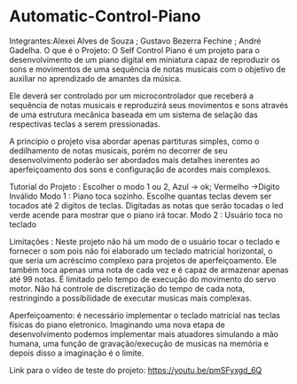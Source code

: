 # Automatic-Control-Piano
Integrantes:Alexei Alves de Souza ;
Gustavo Bezerra Fechine ;
André Gadelha.
O que é o Projeto:
  O Self Control Piano é um projeto para o desenvolvimento de um piano digital em miniatura capaz de reproduzir os sons e movimentos de uma sequência de notas musicais com o objetivo de auxiliar no aprendizado de amantes da música.
  
  Ele deverá ser controlado por um microcontrolador que receberá a sequência de notas musicais e reproduzirá seus movimentos e sons através de uma estrutura mecânica baseada em um sistema de selação das respectivas teclas a serem pressionadas.
  
  A princípio o projeto visa abordar apenas partituras simples, como o dedilhamento de notas musicais, porém no decorrer de seu desenvolvimento poderão ser abordados mais detalhes inerentes ao aperfeiçoamento dos sons e configuração de acordes mais complexos.
  
 Tutorial do Projeto :
    Escolher o modo 1 ou 2, Azul -> ok; Vermelho ->Digito Inválido
    Modo 1 : Piano toca sozinho.
      Escolhe quantas teclas devem ser tocados até 2 digitos de teclas.
        Digitadas as notas que serão tocadas o led verde acende para mostrar que o piano irá tocar.
    Modo 2 : Usuário toca no teclado
 
 Limitações :
  Neste projeto não há um modo de o usuário tocar o teclado e fornecer o som pois não foi elaborado um teclado matricial horizontal, o que seria um acréscimo complexo para projetos  de aperfeiçoamento.
  Ele também toca apenas uma nota de cada vez e é capaz de armazenar apenas até 99 notas.
  É limitado pelo tempo de execução do movimento do servo motor.
  Não há controle de discretização do tempo de cada nota, restringindo a possibilidade de executar musicas mais complexas.
  
  Aperfeiçoamento: é necessário implementar o teclado matricial nas teclas físicas do piano eletronico. Imaginando uma nova etapa de desenvolvimento podemos implementar mais atuadores simulando a mão humana, uma função de gravação/execução de musicas na memória e depois disso a imaginação é o limite.

Link para o vídeo de teste do projeto:
https://youtu.be/pmSFyxgd_6Q
